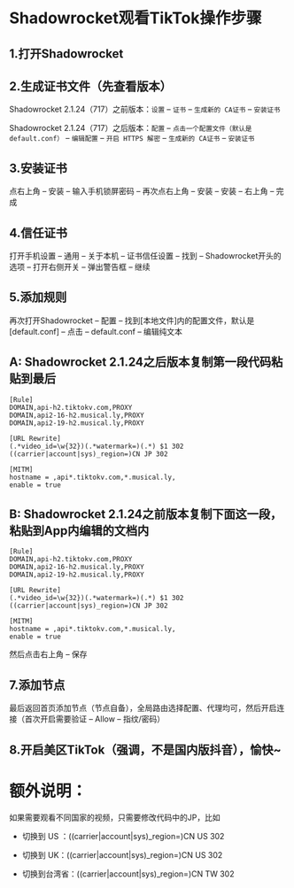 # Shadowrocket观看TikTok操作步骤

1.打开Shadowrocket
---------------------  
2.生成证书文件（先查看版本）
---------------------  
Shadowrocket 2.1.24（717）之前版本：`设置` – `证书` – `生成新的 CA证书` – `安装证书`

Shadowrocket 2.1.24（717）之后版本：`配置` – `点击一个配置文件（默认是default.conf）` – `编辑配置` – `开启 HTTPS 解密` – `生成新的 CA证书` – `安装证书`

3.安装证书
---------------------
点右上角 – 安装 – 输入手机锁屏密码 – 再次点右上角 – 安装 – 安装 – 右上角 – 完成
  

4.信任证书
---------------------  
打开手机设置 – 通用 – 关于本机 – 证书信任设置 – 找到 – Shadowrocket开头的选项 – 打开右侧开关 – 弹出警告框 – 继续


5.添加规则
---------------------  
再次打开Shadowrocket – 配置 – 找到[本地文件]内的配置文件，默认是[default.conf] – 点击 – default.conf – 编辑纯文本

A: Shadowrocket 2.1.24之后版本复制第一段代码粘贴到最后
---------------------  
```
[Rule]
DOMAIN,api-h2.tiktokv.com,PROXY
DOMAIN,api2-16-h2.musical.ly,PROXY
DOMAIN,api2-19-h2.musical.ly,PROXY

[URL Rewrite]
(.*video_id=\w{32})(.*watermark=)(.*) $1 302
((carrier|account|sys)_region=)CN JP 302

[MITM]
hostname = ,api*.tiktokv.com,*.musical.ly,
enable = true

```
B: Shadowrocket 2.1.24之前版本复制下面这一段，粘贴到App内编辑的文档内
---------------------  
```
[Rule]
DOMAIN,api-h2.tiktokv.com,PROXY
DOMAIN,api2-16-h2.musical.ly,PROXY
DOMAIN,api2-19-h2.musical.ly,PROXY

[URL Rewrite]
(.*video_id=\w{32})(.*watermark=)(.*) $1 302
((carrier|account|sys)_region=)CN JP 302

[MITM]
hostname = ,api*.tiktokv.com,*.musical.ly,
enable = true
```

然后点击右上角 – 保存

7.添加节点
---------------------  
最后返回首页添加节点（节点自备），全局路由选择配置、代理均可，然后开启连接（首次开启需要验证 – Allow – 指纹/密码）


8.开启美区TikTok（强调，不是国内版抖音），愉快~
---------------------  

额外说明：
============
如果需要观看不同国家的视频，只需要修改代码中的JP，比如

* 切换到 US ：((carrier|account|sys)_region=)CN US 302

* 切换到 UK：((carrier|account|sys)_region=)CN US 302

* 切换到台湾省：((carrier|account|sys)_region=)CN TW 302


